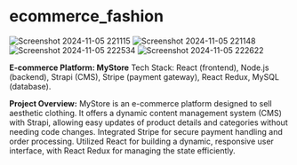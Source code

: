 # ecommerce_fashion

![Screenshot 2024-11-05 221115](https://github.com/user-attachments/assets/53237468-47d0-41a9-97e6-810b53cd154f)
![Screenshot 2024-11-05 221148](https://github.com/user-attachments/assets/cbeee475-fc4e-4a78-8aa8-d2dfb0506792)
![Screenshot 2024-11-05 222534](https://github.com/user-attachments/assets/247c8db4-f734-4d75-be3c-15a0a0cf1b87)
![Screenshot 2024-11-05 222622](https://github.com/user-attachments/assets/26f5192c-60c2-4d0b-a131-37014ed776b7)

**E-commerce Platform: MyStore**
Tech Stack: React (frontend), Node.js (backend), Strapi (CMS), Stripe (payment gateway), React Redux, MySQL (database).

**Project Overview:**
MyStore is an e-commerce platform designed to sell aesthetic clothing.
It offers a dynamic content management system (CMS) with Strapi, allowing easy updates of product details and categories without needing code changes.
Integrated Stripe for secure payment handling and order processing.
Utilized React for building a dynamic, responsive user interface, with React Redux for managing the state efficiently.
